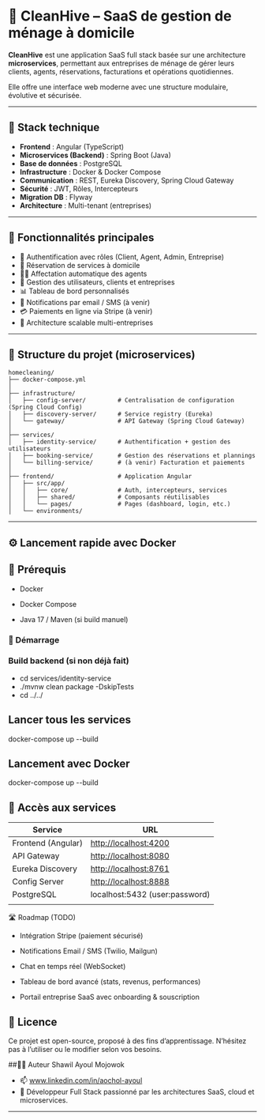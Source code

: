 # 🧼 CleanHive – SaaS de gestion de ménage à domicile

**CleanHive** est une application SaaS full stack basée sur une architecture **microservices**, permettant aux entreprises de ménage de gérer leurs clients, agents, réservations, facturations et opérations quotidiennes.

Elle offre une interface web moderne avec une structure modulaire, évolutive et sécurisée.

---

## 🚀 Stack technique

- **Frontend** : Angular (TypeScript)
- **Microservices (Backend)** : Spring Boot (Java)
- **Base de données** : PostgreSQL
- **Infrastructure** : Docker & Docker Compose
- **Communication** : REST, Eureka Discovery, Spring Cloud Gateway
- **Sécurité** : JWT, Rôles, Intercepteurs
- **Migration DB** : Flyway
- **Architecture** : Multi-tenant (entreprises)

---

## 🧩 Fonctionnalités principales

- 🔐 Authentification avec rôles (Client, Agent, Admin, Entreprise)
- 📅 Réservation de services à domicile
- 🧑‍💼 Affectation automatique des agents
- 🧾 Gestion des utilisateurs, clients et entreprises
- 📊 Tableau de bord personnalisés
- 🔔 Notifications par email / SMS (à venir)
- 💳 Paiements en ligne via Stripe (à venir)
- 🔄 Architecture scalable multi-entreprises

---

## 📁 Structure du projet (microservices)

```text
homecleaning/
├── docker-compose.yml
│
├── infrastructure/
│   ├── config-server/         # Centralisation de configuration (Spring Cloud Config)
│   ├── discovery-server/      # Service registry (Eureka)
│   └── gateway/               # API Gateway (Spring Cloud Gateway)
│
├── services/
│   ├── identity-service/      # Authentification + gestion des utilisateurs
│   ├── booking-service/       # Gestion des réservations et plannings
│   └── billing-service/       # (à venir) Facturation et paiements
│
├── frontend/                  # Application Angular
│   ├── src/app/
│   │   ├── core/              # Auth, intercepteurs, services
│   │   ├── shared/            # Composants réutilisables
│   │   └── pages/             # Pages (dashboard, login, etc.)
│   └── environments/

````
---

## ⚙️ Lancement rapide avec Docker
## 🔧 Prérequis
- Docker

- Docker Compose

- Java 17 / Maven (si build manuel)

### 🐳 Démarrage
### Build backend (si non déjà fait)
- cd services/identity-service
- ./mvnw clean package -DskipTests
- cd ../../

## Lancer tous les services
docker-compose up --build

## Lancement avec Docker
docker-compose up --build

## 🔗 Accès aux services

| Service            | URL                                            |
| ------------------ | ---------------------------------------------- |
| Frontend (Angular) | [http://localhost:4200](http://localhost:4200) |
| API Gateway        | [http://localhost:8080](http://localhost:8080) |
| Eureka Discovery   | [http://localhost:8761](http://localhost:8761) |
| Config Server      | [http://localhost:8888](http://localhost:8888) |
| PostgreSQL         | localhost:5432 (user\:password)                |
                                |

🛣️ Roadmap (TODO)
 - Intégration Stripe (paiement sécurisé)

 - Notifications Email / SMS (Twilio, Mailgun)

 - Chat en temps réel (WebSocket)

 - Tableau de bord avancé (stats, revenus, performances)

 - Portail entreprise SaaS avec onboarding & souscription

## 📄 Licence
Ce projet est open-source, proposé à des fins d’apprentissage. N’hésitez pas à l’utiliser ou le modifier selon vos besoins.

##👨‍💻 Auteur
Shawil Ayoul Mojowok
- 📫 www.linkedin.com/in/aochol-ayoul
- 🚀 Développeur Full Stack passionné par les architectures SaaS, cloud et microservices.
---



